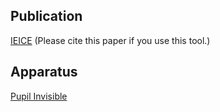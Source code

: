 ## Publication
[IEICE](https://kyoso-geidai.cwd.jp/file/news/HIPv3_yang1130.pdf)
(Please cite this paper if you use this tool.)
## Apparatus
[Pupil Invisible](https://docs.pupil-labs.com/invisible/data-collection/)
